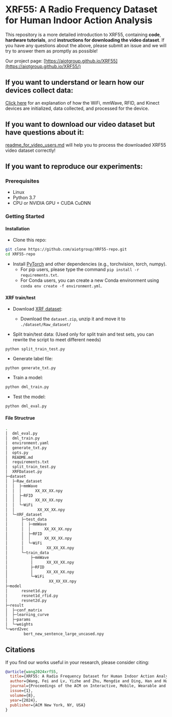 # XRF55: A Radio Frequency Dataset for Human Indoor Action Analysis

This repository is a more detailed introduction to XRF55, containing **code**, **hardware tutorials**, and **instructions for downloading the video dataset**. If you have any questions about the above, please submit an issue and we will try to answer them as promptly as possible!

Our project page: [https://aiotgroup.github.io/XRF55](https://aiotgroup.github.io/XRF55/)

## If you want to understand or learn how our devices collect data:

[Click here](https://github.com/aiotgroup/XRF55-repo/tree/main/hardware%20tutorial) for an explanation of how the WiFi, mmWave, RFID, and Kinect devices are initialized, data collected, and processed for the device.

## If you want to download our video dataset but have questions about it:

[readme_for_video_users.md](https://github.com/aiotgroup/XRF55-repo/blob/main/readme_for_video_users.md) will help you to process the downloaded XRF55 video dataset correctly!

## If you want to reproduce our experiments:

### Prerequisites

- Linux
- Python 3.7
- CPU or NVIDIA GPU + CUDA CuDNN

### Getting Started

#### Installation

- Clone this repo:

```bash
git clone https://github.com/aiotgroup/XRF55-repo.git
cd XRF55-repo
```

- Install [PyTorch](http://pytorch.org) and other dependencies (e.g., torchvision, torch, numpy).
  - For pip users, please type the command `pip install -r requirements.txt`.
  - For Conda users, you can create a new Conda environment using `conda env create -f environment.yml`.

#### XRF train/test

- Download [XRF dataset](https://www.kaggle.com/xrfdataset/xrf55):
  - Download the `dataset.zip`, unzip it and move it to `./dataset/Raw_dataset/`

- Split train/test data:
(Used only for split train and test sets, you can rewrite the script to meet different needs)
```
python split_train_test.py 
```

- Generate label file:

```
python generate_txt.py 
```

- Train a model:

```bash
python dml_train.py 
```

- Test the model:

```bash
python dml_eval.py 
```

#### File Structrue
```bash
.
│  dml_eval.py
│  dml_train.py
│  environment.yaml
│  generate_txt.py
│  opts.py
│  README.md
│  requirements.txt
│  split_train_test.py
│  XRFDataset.py
├─dataset
│  ├─Raw_dataset
│  │  ├─mmWave
│  │  │      XX_XX_XX.npy
│  │  ├─RFID
│  │  │      XX_XX_XX.npy
│  │  └─WiFi
│  │          XX_XX_XX.npy
│  └─XRF_dataset
│      ├─test_data
│      │  ├─mmWave
│      │  │      XX_XX_XX.npy
│      │  ├─RFID
│      │  │      XX_XX_XX.npy
│      │  └─WiFi
│      │          XX_XX_XX.npy
│      └─train_data
│          ├─mmWave
│          │      XX_XX_XX.npy
│          ├─RFID
│          │      XX_XX_XX.npy
│          └─WiFi
│                  XX_XX_XX.npy  
├─model
│      resnet1d.py
│      resnet1d_rfid.py
│      resnet2d.py
├─result
│  ├─conf_matrix
│  ├─learning_curve
│  ├─params
│  └─weights
└─word2vec
        bert_new_sentence_large_uncased.npy
```

## Citations

If you find our works useful in your research, please consider citing:
```BibTeX
@article{wang2024xrf55,
  title={XRF55: A Radio Frequency Dataset for Human Indoor Action Analysis},
  author={Wang, Fei and Lv, Yizhe and Zhu, Mengdie and Ding, Han and Han, Jinsong},
  journal={Proceedings of the ACM on Interactive, Mobile, Wearable and Ubiquitous Technologies},
  issue={1},
  volume={8},
  year={2024},
  publisher={ACM New York, NY, USA}
}
```
